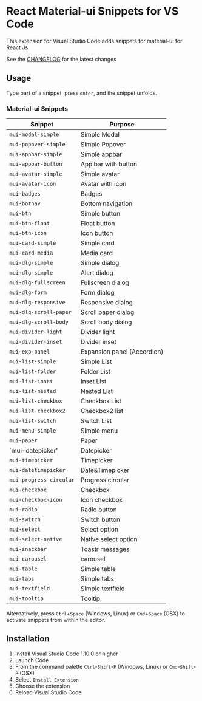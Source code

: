 # React Material-ui Snippets for VS Code


This extension for Visual Studio Code adds snippets for material-ui  for React Js.

<!--![Use Extension]()-->

See the [CHANGELOG](CHANGELOG.md) for the latest changes

## Usage

Type part of a snippet, press `enter`, and the snippet unfolds.



### Material-ui Snippets

| Snippet                       | Purpose                                                      |
| ------------------------------| ------------------------------------------------------------ |
| `mui-modal-simple`            | Simple Modal                                                 |
| `mui-popover-simple`          | Simple Popover                                               |
| `mui-appbar-simple `          | Simple appbar                                                |
| `mui-appbar-button`           | App bar with button                                          |
| `mui-avatar-simple`           | Simple avatar                                                |
| `mui-avatar-icon`             | Avatar with icon                                             |
| `mui-badges`                  | Badges                                                       |
| `mui-botnav`                  | Bottom navigation                                           |
| `mui-btn`                     | Simple button                                                |
| `mui-btn-float`               | Float button                                                 |
| `mui-btn-icon`                | Icon button                                                  |
| `mui-card-simple`             | Simple card                                                  |
| `mui-card-media`              | Media card                                                   |
| `mui-dlg-simple`              | Simple dialog                                                |
| `mui-dlg-simple`              | Alert dialog                                                 |
| `mui-dlg-fullscreen`          | Fullscreen dialog                                            |
| `mui-dlg-form`                | Form dialog                                                  |
| `mui-dlg-responsive`          | Responsive dialog                                            |
| `mui-dlg-scroll-paper`        | Scroll paper dialog                                          |
| `mui-dlg-scroll-body`         | Scroll body dialog                                           |
| `mui-divider-light`           | Divider light                                                |
| `mui-divider-inset`           | Divider inset                                                |
| `mui-exp-panel`               | Expansion panel (Accordion)                                  |
| `mui-list-simple`             | Simple List                                                  |
| `mui-list-folder`             | Folder List                                                  |
| `mui-list-inset`              | Inset  List                                                  |
| `mui-list-nested`             | Nested List                                                  |
| `mui-list-checkbox`           | Checkbox List                                                |
| `mui-list-checkbox2`          | Checkbox2 list                                               |
| `mui-list-switch`             | Switch List                                                  |
| `mui-menu-simple`             | Simple menu                                                  |
| `mui-paper`                   | Paper                                                        |
| `mui-datepicker'              | Datepicker                                                   |
| `mui-timepicker`              | Timepicker                                                   |
| `mui-datetimepicker`          | Date&Timepicker                                              |
| `mui-progress-circular`       | Progress circular                                            |
| `mui-checkbox`                | Checkbox                                                     |
| `mui-checkbox-icon`           | Icon checkbox                                                |
| `mui-radio`                   | Radio button                                                 |
| `mui-switch`                  | Switch button                                                |
| `mui-select`                  | Select option                                                |
| `mui-select-native`           | Native select option                                         |
| `mui-snackbar`                | Toastr messages                                              |
| `mui-carousel`                | carousel                                                     |
| `mui-table`                   | Simple table                                                 |
| `mui-tabs`                    | Simple tabs                                                  |
| `mui-textfield`               | Simple textfield                                             |
| `mui-tooltip`                 | Tooltip                                                      | 


Alternatively, press `Ctrl`+`Space` (Windows, Linux) or `Cmd`+`Space` (OSX) to activate snippets from within the editor.

## Installation

1.  Install Visual Studio Code 1.10.0 or higher
1.  Launch Code
1.  From the command palette `Ctrl`-`Shift`-`P` (Windows, Linux) or `Cmd`-`Shift`-`P` (OSX)
1.  Select `Install Extension`
1.  Choose the extension
1.  Reload Visual Studio Code
